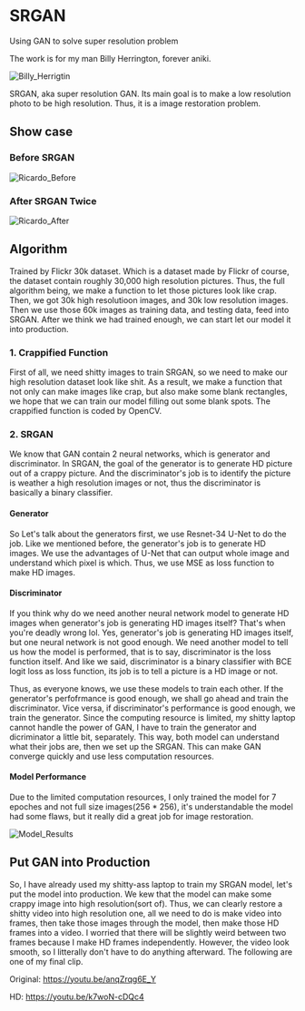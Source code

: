 # SRGAN
Using GAN to solve super resolution problem

The work is for my man Billy Herrington, forever aniki.

![Billy_Herrigtin](https://i.imgur.com/bdyl1pP.jpeg)

SRGAN, aka super resolution GAN. Its main goal is to make a low resolution photo to be high resolution. Thus, it is a image restoration problem.


## Show case

### Before SRGAN
![Ricardo_Before](https://imgur.com/HUiPzJA.png)

### After SRGAN Twice

![Ricardo_After](https://imgur.com/Hv3CIQT.png)

## Algorithm
Trained by Flickr 30k dataset. Which is a dataset made by Flickr of course, the dataset contain roughly 30,000 high resolution pictures. Thus, the full algorithm being, we make a function to let those pictures look like crap. Then, we got 30k high resolutioon images, and 30k low resolution images. Then we use those 60k images as training data, and testing data, feed into SRGAN. After we think we had trained enough, we can start let our model it into production.

### 1. Crappified Function
First of all, we need shitty images to train SRGAN, so we need to make our high resolution dataset look like shit. As a result, we make a function that not only can make images like crap, but also make some blank rectangles, we hope that we can train our model filling out some blank spots. The crappified function is coded by OpenCV.

### 2. SRGAN
We know that GAN contain 2 neural networks, which is generator and discriminator. In SRGAN, the goal of the generator is to generate HD picture out of a crappy picture. And the discriminator's job is to identify the picture is weather a high resolution images or not, thus the discriminator is basically a binary classifier. 

#### Generator
So Let's talk about the generators first, we use Resnet-34 U-Net to do the job. Like we mentioned before, the generator's job is to generate HD images. We use the advantages of U-Net that can output whole image and understand which pixel is which. Thus, we use MSE as loss function to make HD images. 


#### Discriminator
If you think why do we need another neural network model to generate HD images when generator's job is generating HD images itself? That's when you're deadly wrong lol. Yes, generator's job is generating HD images itself, but one neural network is not good enough. We need another model to tell us how the model is performed, that is to say, discriminator is the loss function itself. And like we said, discriminator is a binary classifier with BCE logit loss as loss function, its job is to tell a picture is a HD image or not. 

Thus, as everyone knows, we use these models to train each other. If the generator's perfofrmance is good enough, we shall go ahead and train the discriminator. Vice versa, if discriminator's performance is good enough, we train the generator. Since the computing resource is limited, my shitty laptop cannot handle the power of GAN, I have to train the generator and dicriminator a little bit, separately. This way, both model can understand what their jobs are, then we set up the SRGAN. This can make GAN converge quickly and use less computation resources. 

#### Model Performance

Due to the limited computation resources, I only trained the model for 7 epoches and not full size images(256 \* 256), it's understandable the model had some flaws, but it really did a great job for image restoration.

![Model_Results](https://imgur.com/ZwUVAXI.jpeg)


## Put GAN into Production

So, I have already used my shitty-ass laptop to train my SRGAN model, let's put the model into production. We kew that the model can make some crappy image into high resolution(sort of). Thus, we can clearly restore a shitty video into high resolution one, all we need to do is make video into frames, then take those images through the model, then make those HD frames into a video. I worried that there will be slightly weird between two frames because I make HD frames independently. However, the video look smooth, so I litterally don't have to do anything afterward. The following are one of my final clip.

Original:
https://youtu.be/anqZrqg6E_Y

HD:
https://youtu.be/k7woN-cDQc4


